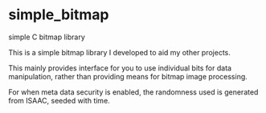 # simple_bitmap
simple C bitmap library

This is a simple bitmap library I developed to aid my other projects.

This mainly provides interface for you to use individual bits for data manipulation,
rather than providing means for bitmap image processing.

For when meta data security is enabled, the randomness used is generated from ISAAC, seeded with time.
